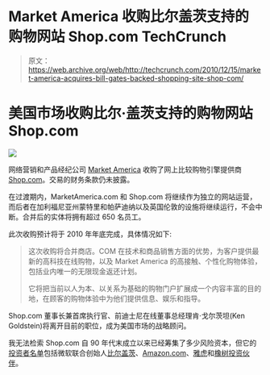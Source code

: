 # Market America 收购比尔盖茨支持的购物网站 Shop.com TechCrunch

> 原文：<https://web.archive.org/web/http://techcrunch.com/2010/12/15/market-america-acquires-bill-gates-backed-shopping-site-shop-com/>

# 美国市场收购比尔·盖茨支持的购物网站 Shop.com

![](img/b8591964258bcea666675c85c78b777f.png)

网络营销和产品经纪公司 [Market America](https://web.archive.org/web/20230204164713/http://www.marketamerica.com/) 收购了网上比较购物引擎提供商[Shop.com](https://web.archive.org/web/20230204164713/http://uk.shop.com/about-about-a.xhtml)。交易的财务条款仍未披露。

在过渡期内，MarketAmerica.com 和 Shop.com 将继续作为独立的网站运营，而后者在加利福尼亚州蒙特里和帕萨迪纳以及英国伦敦的设施将继续运行，不会中断。合并后的实体将拥有超过 650 名员工。

此次收购预计将于 2010 年年底完成，具体情况如下:

> 这次收购将合并商店。COM 在技术和商品销售方面的优势，为客户提供最新的高科技在线购物，以及 Market America 的高接触、个性化购物体验，包括业内唯一的无限现金返还计划。
> 
> 它将把当前以人为本、以关系为基础的购物门户扩展成一个内容丰富的目的地，在顾客的购物体验中为他们提供信息、娱乐和指导。

Shop.com 董事长兼首席执行官、前迪士尼在线董事总经理肯·戈尔茨坦(Ken Goldstein)将离开目前的职位，成为美国市场的战略顾问。

我无法检索 Shop.com 自 90 年代末成立以来已经筹集了多少风险资本，但它的[投资者名单](https://web.archive.org/web/20230204164713/http://uk.shop.com/about-investors-a.xhtml)包括微软联合创始人[比尔盖茨](https://web.archive.org/web/20230204164713/http://www.crunchbase.com/person/bill-gates)、[Amazon.com](https://web.archive.org/web/20230204164713/http://www.crunchbase.com/company/amazon)、[雅虎](https://web.archive.org/web/20230204164713/http://www.crunchbase.com/company/yahoo)和[橡树投资伙伴](https://web.archive.org/web/20230204164713/http://www.crunchbase.com/financial-organization/oak-investment-partners)。